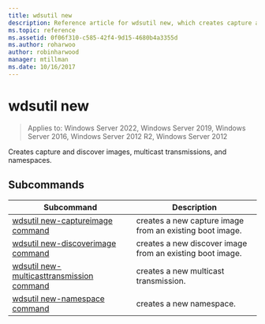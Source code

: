 ```yaml
---
title: wdsutil new
description: Reference article for wdsutil new, which creates capture and discover images, multicast transmissions, and namespaces.
ms.topic: reference
ms.assetid: 0f06f310-c585-42f4-9d15-4680b4a3355d
ms.author: roharwoo
author: robinharwood
manager: mtillman
ms.date: 10/16/2017
---
```


# wdsutil new

>Applies to: Windows Server 2022, Windows Server 2019, Windows Server 2016, Windows Server 2012 R2, Windows Server 2012

Creates capture and discover images, multicast transmissions, and namespaces.

## Subcommands
|Subcommand|Description|
|-------|--------|
|[wdsutil new-captureimage command](wdsutil-new-captureimage.md)|creates a new capture image from an existing boot image.|
|[wdsutil new-discoverimage command](wdsutil-new-discoverimage.md)|creates a new discover image from an existing boot image.|
|[wdsutil new-multicasttransmission command](wdsutil-new-multicasttransmission.md)|creates a new multicast transmission.|
|[wdsutil new-namespace command](wdsutil-new-namespace.md)|creates a new namespace.|
